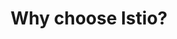 ---
title: Why choose Istio?
description: Compare Istio to other service mesh solutions.
weight: 20
keywords: [comparison]
owner: istio/wg-docs-maintainers-english
test: n/a
---